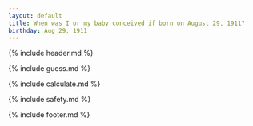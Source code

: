 ```yaml
---
layout: default
title: When was I or my baby conceived if born on August 29, 1911?
birthday: Aug 29, 1911
---
```


{% include header.md %}

{% include guess.md %}

{% include calculate.md %}

{% include safety.md %}

{% include footer.md %}



